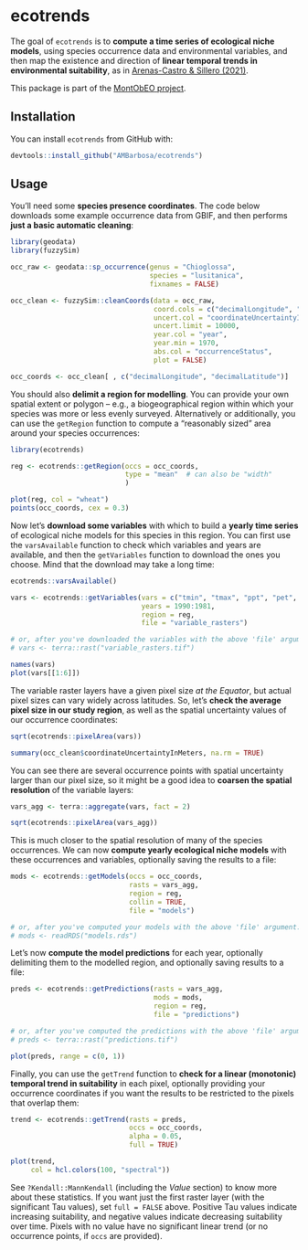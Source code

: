 
<!-- README.md is generated from README.Rmd. Please edit that file -->

# ecotrends

<!-- badges: start -->
<!-- badges: end -->

The goal of `ecotrends` is to **compute a time series of ecological
niche models**, using species occurrence data and environmental
variables, and then map the existence and direction of **linear temporal
trends in environmental suitability**, as in [Arenas-Castro & Sillero
(2021)](https://doi.org/10.1016/j.scitotenv.2021.147172).

This package is part of the [MontObEO
project](https://montobeo.wordpress.com/).

## Installation

You can install `ecotrends` from GitHub with:

``` r
devtools::install_github("AMBarbosa/ecotrends")
```

## Usage

You’ll need some **species presence coordinates**. The code below
downloads some example occurrence data from GBIF, and then performs
**just a basic automatic cleaning**:

``` r
library(geodata)
library(fuzzySim)

occ_raw <- geodata::sp_occurrence(genus = "Chioglossa", 
                                  species = "lusitanica", 
                                  fixnames = FALSE)

occ_clean <- fuzzySim::cleanCoords(data = occ_raw, 
                                   coord.cols = c("decimalLongitude", "decimalLatitude"), 
                                   uncert.col = "coordinateUncertaintyInMeters",
                                   uncert.limit = 10000, 
                                   year.col = "year", 
                                   year.min = 1970, 
                                   abs.col = "occurrenceStatus", 
                                   plot = FALSE)

occ_coords <- occ_clean[ , c("decimalLongitude", "decimalLatitude")]
```

You should also **delimit a region for modelling**. You can provide your
own spatial extent or polygon – e.g., a biogeographical region within
which your species was more or less evenly surveyed. Alternatively or
additionally, you can use the `getRegion` function to compute a
“reasonably sized” area around your species occurrences:

``` r
library(ecotrends)

reg <- ecotrends::getRegion(occs = occ_coords,
                            type = "mean"  # can also be "width"
                            )

plot(reg, col = "wheat")
points(occ_coords, cex = 0.3)
```

Now let’s **download some variables** with which to build a **yearly
time series** of ecological niche models for this species in this
region. You can first use the `varsAvailable` function to check which
variables and years are available, and then the `getVariables` function
to download the ones you choose. Mind that the download may take a long
time:

``` r
ecotrends::varsAvailable()

vars <- ecotrends::getVariables(vars = c("tmin", "tmax", "ppt", "pet", "ws"), 
                                years = 1990:1981, 
                                region = reg, 
                                file = "variable_rasters")

# or, after you've downloaded the variables with the above 'file' argument:
# vars <- terra::rast("variable_rasters.tif")

names(vars)
plot(vars[[1:6]])
```

The variable raster layers have a given pixel size *at the Equator*, but
actual pixel sizes can vary widely across latitudes. So, let’s **check
the average pixel size in our study region**, as well as the spatial
uncertainty values of our occurrence coordinates:

``` r
sqrt(ecotrends::pixelArea(vars))

summary(occ_clean$coordinateUncertaintyInMeters, na.rm = TRUE)
```

You can see there are several occurrence points with spatial uncertainty
larger than our pixel size, so it might be a good idea to **coarsen the
spatial resolution** of the variable layers:

``` r
vars_agg <- terra::aggregate(vars, fact = 2)

sqrt(ecotrends::pixelArea(vars_agg))
```

This is much closer to the spatial resolution of many of the species
occurrences. We can now **compute yearly ecological niche models** with
these occurrences and variables, optionally saving the results to a
file:

``` r
mods <- ecotrends::getModels(occs = occ_coords, 
                             rasts = vars_agg, 
                             region = reg,
                             collin = TRUE, 
                             file = "models")

# or, after you've computed your models with the above 'file' argument:
# mods <- readRDS("models.rds")
```

Let’s now **compute the model predictions** for each year, optionally
delimiting them to the modelled region, and optionally saving results to
a file:

``` r
preds <- ecotrends::getPredictions(rasts = vars_agg, 
                                   mods = mods, 
                                   region = reg,
                                   file = "predictions")

# or, after you've computed the predictions with the above 'file' argument:
# preds <- terra::rast("predictions.tif")

plot(preds, range = c(0, 1))
```

Finally, you can use the `getTrend` function to **check for a linear
(monotonic) temporal trend in suitability** in each pixel, optionally
providing your occurrence coordinates if you want the results to be
restricted to the pixels that overlap them:

``` r
trend <- ecotrends::getTrend(rasts = preds,
                             occs = occ_coords,
                             alpha = 0.05,
                             full = TRUE)

plot(trend, 
     col = hcl.colors(100, "spectral"))
```

See `?Kendall::MannKendall` (including the *Value* section) to know more
about these statistics. If you want just the first raster layer (with
the significant Tau values), set `full = FALSE` above. Positive Tau
values indicate increasing suitability, and negative values indicate
decreasing suitability over time. Pixels with no value have no
significant linear trend (or no occurrence points, if `occs` are
provided).
